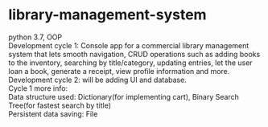 # library-management-system
python 3.7, OOP</br>
Development cycle 1: Console app for a commercial library management system that lets smooth navigation, 
CRUD operations such as adding books to the inventory, searching by title/category, updating entries, 
let the user loan a book, generate a receipt, view profile information and more. 
Development cycle 2: will be adding UI and database.
</br>
Cycle 1 more info:</br> 
Data structure used: Dictionary(for implementing cart), Binary Search Tree(for fastest search by title)</br>
Persistent data saving: File</br>
